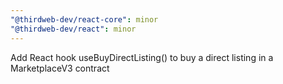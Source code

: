 ```yaml
---
"@thirdweb-dev/react-core": minor
"@thirdweb-dev/react": minor
---
```


Add React hook useBuyDirectListing() to buy a direct listing in a MarketplaceV3 contract
